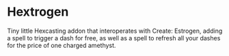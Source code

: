 # Hextrogen

Tiny little Hexcasting addon that interoperates with Create: Estrogen, adding a spell to trigger a dash for free, as well as a spell to refresh all your dashes for the price of one charged amethyst.
